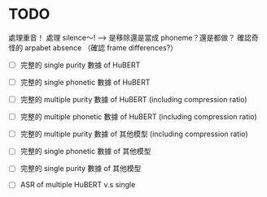 # TODO

處理重音！
處理 silence～! --> 是移除還是當成 phoneme？還是都做？
確認奇怪的 arpabet absence
（確認 frame differences?） 

* [ ] 完整的 single purity 數據 of HuBERT

* [ ] 完整的 single phonetic 數據 of HuBERT
* [ ] 完整的 multiple purity 數據 of HuBERT (including compression ratio)
* [ ] 完整的 multiple phonetic 數據 of HuBERT (including compression ratio)
* [ ] 完整的 multiple purity 數據 of 其他模型 (including compression ratio)
* [ ] 完整的 single phonetic 數據 of 其他模型
* [ ] 完整的 single purity 數據 of 其他模型
* [ ] ASR of multiple HuBERT v.s single
